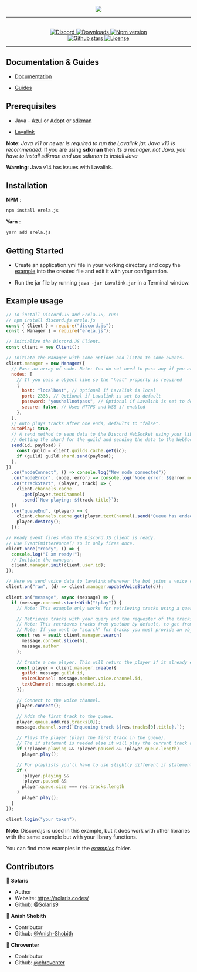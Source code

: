 <div align = "center">
    <img src = "https://projects.solaris.codes/erelajs/images/transparent_logo.png">
    <hr>
    <br>
    <a href="https://discord.gg/D6FXw55">
<img src="https://img.shields.io/discord/653436871858454538?color=7289DA&label=Support&logo=discord&style=for-the-badge" alt="Discord">
</a>

<a href="https://www.npmjs.com/package/erela.js">
<img src="https://img.shields.io/npm/dw/erela.js?color=CC3534&logo=npm&style=for-the-badge" alt="Downloads">
</a>

<a href="https://www.npmjs.com/package/erela.js">
<img src="https://img.shields.io/npm/v/erela.js?color=red&label=Version&logo=npm&style=for-the-badge" alt="Npm version">
</a>

<br>

<a href="https://github.com/WarHammer414/erela.js">
<img src="https://img.shields.io/github/stars/WarHammer414/erela.js?color=333&logo=github&style=for-the-badge" alt="Github stars">
</a>

<a href="https://github.com/WarHammer414/erela.js/blob/master/LICENSE">
<img src="https://img.shields.io/github/license/WarHammer414/erela.js?color=6e5494&logo=github&style=for-the-badge" alt="License">
</a>
<hr>
</div>

## Documentation & Guides

- [Documentation](http://projects.solaris.codes/erelajs/docs/gettingstarted.html "Erela.js Documentation")

- [Guides](http://projects.solaris.codes/erelajs/guides/introduction.html "Erela.js Guides")

## Prerequisites

- Java - [Azul](https://www.azul.com/downloads/zulu-community/?architecture=x86-64-bit&package=jdk "Download Azul OpenJDK") or [Adopt](https://adoptopenjdk.net/ "Download Adopt OpenJDK") or [sdkman](https://sdkman.io/install "Download sdkman")

- [Lavalink](https://ci.fredboat.com/viewLog.html?buildId=lastSuccessful&buildTypeId=Lavalink_Build&tab=artifacts&guest=1 "Download Lavalink")

**Note**: _Java v11 or newer is required to run the Lavalink.jar. Java v13 is recommended._ If you are using **sdkman** then _its a manager, not Java, you have to install sdkman and use sdkman to install Java_

**Warning**: Java v14 has issues with Lavalink.

## Installation

**NPM** :

```bash
npm install erela.js
```

**Yarn** :

```bash
yarn add erela.js
```

## Getting Started

- Create an application.yml file in your working directory and copy the [example](https://github.com/Frederikam/Lavalink/blob/master/LavalinkServer/application.yml.example "application.yml file") into the created file and edit it with your configuration.

- Run the jar file by running `java -jar Lavalink.jar` in a Terminal window.

## Example usage

```js
// To install Discord.JS and Erela.JS, run:
// npm install discord.js erela.js
const { Client } = require("discord.js");
const { Manager } = require("erela.js");

// Initialize the Discord.JS Client.
const client = new Client();

// Initiate the Manager with some options and listen to some events.
client.manager = new Manager({
  // Pass an array of node. Note: You do not need to pass any if you are using the default values (ones shown below).
  nodes: [
    // If you pass a object like so the "host" property is required
    {
      host: "localhost", // Optional if Lavalink is local
      port: 2333, // Optional if Lavalink is set to default
      password: "youshallnotpass", // Optional if Lavalink is set to default
      secure: false, // Uses HTTPS and WSS if enabled
    },
  ],
  // Auto plays tracks after one ends, defaults to "false".
  autoPlay: true,
  // A send method to send data to the Discord WebSocket using your library.
  // Getting the shard for the guild and sending the data to the WebSocket.
  send(id, payload) {
    const guild = client.guilds.cache.get(id);
    if (guild) guild.shard.send(payload);
  },
})
  .on("nodeConnect", () => console.log("New node connected"))
  .on("nodeError", (node, error) => console.log(`Node error: ${error.message}`))
  .on("trackStart", (player, track) => {
    client.channels.cache
      .get(player.textChannel)
      .send(`Now playing: ${track.title}`);
  })
  .on("queueEnd", (player) => {
    client.channels.cache.get(player.textChannel).send("Queue has ended.");
    player.destroy();
  });

// Ready event fires when the Discord.JS client is ready.
// Use EventEmitter#once() so it only fires once.
client.once("ready", () => {
  console.log("I am ready!");
  // Initiate the manager.
  client.manager.init(client.user.id);
});

// Here we send voice data to lavalink whenever the bot joins a voice channel to play audio in the channel.
client.on("raw", (d) => client.manager.updateVoiceState(d));

client.on("message", async (message) => {
  if (message.content.startsWith("!play")) {
    // Note: This example only works for retrieving tracks using a query, such as "Rick Astley - Never Gonna Give You Up".

    // Retrieves tracks with your query and the requester of the tracks.
    // Note: This retrieves tracks from youtube by default, to get from other sources you must enable them in application.yml and provide a link for the source.
    // Note: If you want to "search" for tracks you must provide an object with a "query" property being the query to use, and "source" being one of "youtube", "soundcloud".
    const res = await client.manager.search(
      message.content.slice(6),
      message.author
    );

    // Create a new player. This will return the player if it already exists.
    const player = client.manager.create({
      guild: message.guild.id,
      voiceChannel: message.member.voice.channel.id,
      textChannel: message.channel.id,
    });

    // Connect to the voice channel.
    player.connect();

    // Adds the first track to the queue.
    player.queue.add(res.tracks[0]);
    message.channel.send(`Enqueuing track ${res.tracks[0].title}.`);

    // Plays the player (plays the first track in the queue).
    // The if statement is needed else it will play the current track again
    if (!player.playing && !player.paused && !player.queue.length)
      player.play();

    // For playlists you'll have to use slightly different if statement
    if (
      !player.playing &&
      !player.paused &&
      player.queue.size === res.tracks.length
    )
      player.play();
  }
});

client.login("your token");
```

**Note**: Discord.js is used in this example, but it does work with other libraries with the same example but with your library functions.

You can find more examples in the _[examples](./examples)_ folder.

## Contributors

👤 **Solaris**

- Author
- Website: <https://solaris.codes/>
- Github: [@Solaris9](https://github.com/Solaris9)

👤 **Anish Shobith**

- Contributor
- Github: [@Anish-Shobith](https://github.com/Anish-Shobith)

👤 **Chroventer**

- Contributor
- Github: [@chroventer](https://github.com/chroventer)
